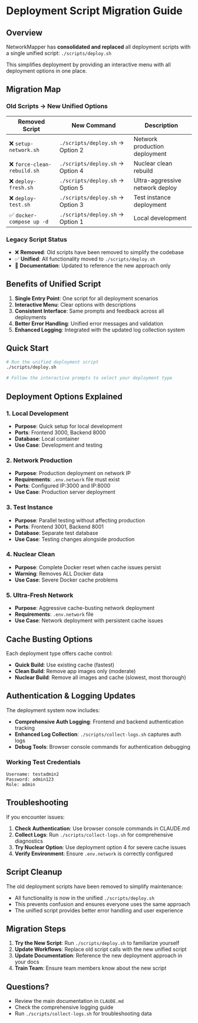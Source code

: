 # Deployment Script Migration Guide

## Overview

NetworkMapper has **consolidated and replaced** all deployment scripts with a single unified script: `./scripts/deploy.sh`

This simplifies deployment by providing an interactive menu with all deployment options in one place.

## Migration Map

### Old Scripts → New Unified Options

| Removed Script | New Command | Description |
|----------------|-------------|-------------|
| ❌ `setup-network.sh` | `./scripts/deploy.sh` → Option 2 | Network production deployment |
| ❌ `force-clean-rebuild.sh` | `./scripts/deploy.sh` → Option 4 | Nuclear clean rebuild |
| ❌ `deploy-fresh.sh` | `./scripts/deploy.sh` → Option 5 | Ultra-aggressive network deploy |
| ❌ `deploy-test.sh` | `./scripts/deploy.sh` → Option 3 | Test instance deployment |
| ✅ `docker-compose up -d` | `./scripts/deploy.sh` → Option 1 | Local development |

### Legacy Script Status

- ❌ **Removed**: Old scripts have been removed to simplify the codebase
- ✅ **Unified**: All functionality moved to `./scripts/deploy.sh`
- 📝 **Documentation**: Updated to reference the new approach only

## Benefits of Unified Script

1. **Single Entry Point**: One script for all deployment scenarios
2. **Interactive Menu**: Clear options with descriptions
3. **Consistent Interface**: Same prompts and feedback across all deployments
4. **Better Error Handling**: Unified error messages and validation
5. **Enhanced Logging**: Integrated with the updated log collection system

## Quick Start

```bash
# Run the unified deployment script
./scripts/deploy.sh

# Follow the interactive prompts to select your deployment type
```

## Deployment Options Explained

### 1. Local Development
- **Purpose**: Quick setup for local development
- **Ports**: Frontend 3000, Backend 8000
- **Database**: Local container
- **Use Case**: Development and testing

### 2. Network Production
- **Purpose**: Production deployment on network IP
- **Requirements**: `.env.network` file must exist
- **Ports**: Configured IP:3000 and IP:8000
- **Use Case**: Production server deployment

### 3. Test Instance
- **Purpose**: Parallel testing without affecting production
- **Ports**: Frontend 3001, Backend 8001
- **Database**: Separate test database
- **Use Case**: Testing changes alongside production

### 4. Nuclear Clean
- **Purpose**: Complete Docker reset when cache issues persist
- **Warning**: Removes ALL Docker data
- **Use Case**: Severe Docker cache problems

### 5. Ultra-Fresh Network
- **Purpose**: Aggressive cache-busting network deployment
- **Requirements**: `.env.network` file
- **Use Case**: Network deployment with persistent cache issues

## Cache Busting Options

Each deployment type offers cache control:
- **Quick Build**: Use existing cache (fastest)
- **Clean Build**: Remove app images only (moderate)
- **Nuclear Build**: Remove all images and cache (slowest, most thorough)

## Authentication & Logging Updates

The deployment system now includes:
- **Comprehensive Auth Logging**: Frontend and backend authentication tracking
- **Enhanced Log Collection**: `./scripts/collect-logs.sh` captures auth logs
- **Debug Tools**: Browser console commands for authentication debugging

### Working Test Credentials
```
Username: testadmin2
Password: admin123
Role: admin
```

## Troubleshooting

If you encounter issues:

1. **Check Authentication**: Use browser console commands in CLAUDE.md
2. **Collect Logs**: Run `./scripts/collect-logs.sh` for comprehensive diagnostics
3. **Try Nuclear Option**: Use deployment option 4 for severe cache issues
4. **Verify Environment**: Ensure `.env.network` is correctly configured

## Script Cleanup

The old deployment scripts have been removed to simplify maintenance:
- All functionality is now in the unified `./scripts/deploy.sh`
- This prevents confusion and ensures everyone uses the same approach
- The unified script provides better error handling and user experience

## Migration Steps

1. **Try the New Script**: Run `./scripts/deploy.sh` to familiarize yourself
2. **Update Workflows**: Replace old script calls with the new unified script
3. **Update Documentation**: Reference the new deployment approach in your docs
4. **Train Team**: Ensure team members know about the new script

## Questions?

- Review the main documentation in `CLAUDE.md`
- Check the comprehensive logging guide
- Run `./scripts/collect-logs.sh` for troubleshooting data